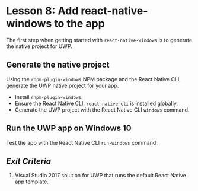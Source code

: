 # Lesson 8: Add react-native-windows to the app

The first step when getting started with `react-native-windows` is to generate the native project for UWP.

## Generate the native project

Using the `rnpm-plugin-windows` NPM package and the React Native CLI, generate the UWP native project for your app.

- Install `rnpm-plugin-windows`.
- Ensure the React Native CLI, `react-native-cli` is installed globally.
- Generate the UWP project with the React Native CLI `windows` command.

## Run the UWP app on Windows 10

Test the app with the React Native CLI `run-windows` command.

## _Exit Criteria_
1. Visual Studio 2017 solution for UWP that runs the default React Native app template.

